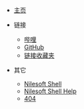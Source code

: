 <!-- _navbar.md -->

* [主页](/)

* 链接

  * [哔哩](https://space.bilibili.com/666635841)
  * [GitHub](https://github.com/gdxyh)
  * [链接收藏夹](web/README.md)

* 其它

  * [Nilesoft Shell](nilesoftshell/README.md)
  * [Nilesoft Shell Help](nilesoftshell/shell-help.md)
  * [404](_404.md)